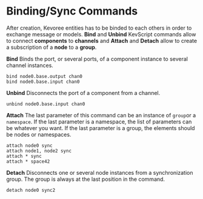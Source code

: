 # Binding/Sync Commands

After creation, Kevoree entities has to be binded to each others in order to exchange message or models.
**Bind** and **Unbind** KevScript commands allow to connect **components** to **channels** and **Attach** and **Detach** allow to create a subscription of a **node** to a **group**.

**Bind**
Binds the port, or several ports, of a component instance to several channel instances.
```
bind node0.base.output chan0
bind node0.base.input chan0
```

**Unbind**
Disconnects the port of a component from a channel.
```
unbind node0.base.input chan0
```

**Attach**
The last parameter of this command can be an instance of `group`or a `namespace`.
If the last parameter is a namespace, the list of parameters can be whatever you want. If the last parameter is a group, the elements should be nodes or namespaces.
```
attach node0 sync
attach node1, node2 sync
attach * sync
attach * space42
```

**Detach**
Disconnects one or several node instances from a synchronization group. The group is always at the last position in the command.
```
detach node0 sync2
```

